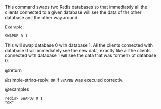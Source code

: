 This command swaps two Redis databases so that immediately all the clients connected to a given database will see the data of the other database and the other way around.

Example:

    SWAPDB 0 1

This will swap database 0 with database 1.
All the clients connected with database 0 will immediately see the new data, exactly like all the clients connected with database 1 will see the data that was formerly of database 0.

@return

@simple-string-reply: `OK` if `SWAPDB` was executed correctly.

@examples

```
redis> SWAPDB 0 1
"OK"
```
